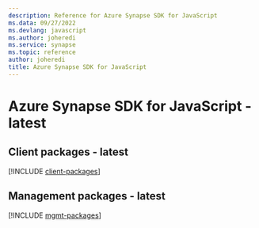 ```yaml
---
description: Reference for Azure Synapse SDK for JavaScript
ms.data: 09/27/2022
ms.devlang: javascript
ms.author: joheredi
ms.service: synapse
ms.topic: reference
author: joheredi
title: Azure Synapse SDK for JavaScript
---
```

# Azure Synapse SDK for JavaScript - latest

## Client packages - latest
[!INCLUDE [client-packages](synapse-client-index.md)]
## Management packages - latest
[!INCLUDE [mgmt-packages](synapse-mgmt-index.md)]